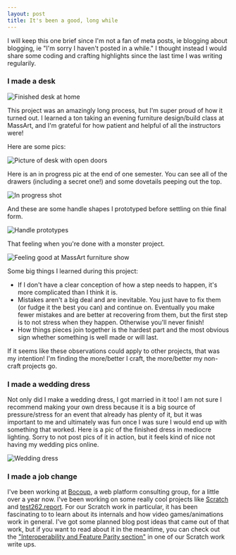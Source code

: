 ```yaml
---
layout: post
title: It's been a good, long while
---
```


I will keep this one brief since I'm not a fan of meta posts, ie blogging about blogging, ie "I'm sorry I haven't posted in a while." I thought instead I would share some coding and crafting highlights since the last time I was writing regularily.

### I made a desk

![Finished desk at home]({{site.url}}/assets/images/2019/10/desk-at-home.jpg)


This project was an amazingly long process, but I'm super proud of how it turned out. I learned a ton taking an evening furniture design/build class at MassArt, and I'm grateful for how patient and helpful of all the instructors were!

Here are some pics:


![Picture of desk with open doors]({{site.url}}/assets/images/2019/10/open-doors.jpg)

Here is an in progress pic at the end of one semester. You can see all of the drawers (including a secret one!) and some dovetails peeping out the top.


![In progress shot]({{site.url}}/assets/images/2019/10/progress-shot.jpg)

And these are some handle shapes I prototyped before settling on thie final form.


![Handle prototypes]({{site.url}}/assets/images/2019/10/handle-prototypes.jpg)

That feeling when you're done with a monster project.

![Feeling good at MassArt furniture show]({{site.url}}/assets/images/2019/10/all-done.jpg)

Some big things I learned during this project:
- If I don't have a clear conception of how a step needs to happen, it's more complicated than I think it is.
- Mistakes aren't a big deal and are inevitable. You just have to fix them (or fudge it the best you can) and continue on. Eventually you make fewer mistakes and are better at recovering from them, but the first step is to not stress when they happen. Otherwise you'll never finish!
- How things pieces join together is the hardest part and the most obvious sign whether something is well made or will last.

If it seems like these observations could apply to other projects, that was my intention! I'm finding the more/better I craft, the more/better my non-craft projects go.

### I made a wedding dress

Not only did I make a wedding dress, I got married in it too! I am not sure I recommend making your own dress because it is a big source of pressure/stress for an event that already has plenty of it, but it was important to me and ultimately was fun once I was sure I would end up with something that worked. Here is a pic of the finished dress in mediocre lighting. Sorry to not post pics of it in action, but it feels kind of nice not having my wedding pics online.

![Wedding dress]({{site.url}}/assets/images/2019/10/wedding-dress.jpg)


### I made a job change

I've been working at [Bocoup](https://bocoup.com), a web platform consulting group, for a little over a year now. I've been working on some really cool projects like [Scratch](https://scratch.mit.edu/) and [test262.report](https://bocoup.com/blog/announcing-test262-report). For our Scratch work in particular, it has been fascinating to to learn about its internals and how video games/animations work in general. I've got some planned blog post ideas that came out of that work, but if you want to read about it in the meantime, you can check out the ["Interoperability and Feature Parity section"](https://bocoup.com/blog/porting-scratch-from-flash-to-javascript-performance-interoperability-and-extensions) in one of our Scratch work write ups.

